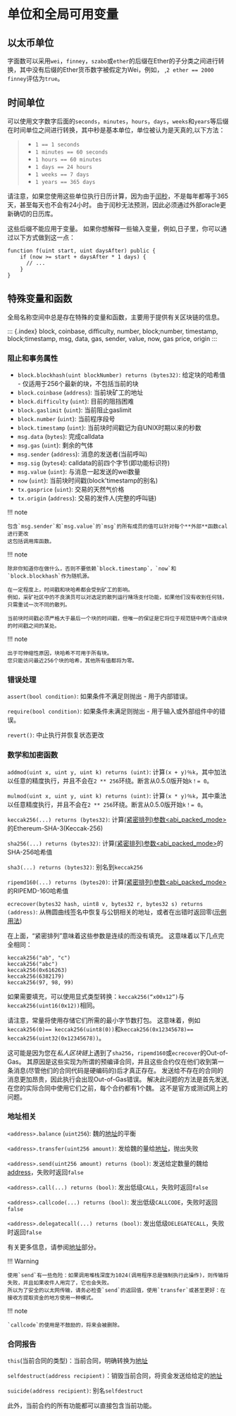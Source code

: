# 单位和全局可用变量

## 以太币单位

字面数可以采用`wei`，`finney`，`szabo`或`ether`的后缀在Ether的子分类之间进行转换，其中没有后缀的Ether货币数字被假定为Wei，例如， ,`2 ether == 2000 finney`评估为`true`。

## 时间单位

可以使用文字数字后面的`seconds`，`minutes`，`hours`，`days`，`weeks`和`years`等后缀在时间单位之间进行转换，其中秒是基本单位，单位被认为是天真的,以下方法：

> - `1 == 1 seconds`
> - `1 minutes == 60 seconds`
> - `1 hours == 60 minutes`
> - `1 days == 24 hours`
> - `1 weeks == 7 days`
> - `1 years == 365 days`

请注意，如果您使用这些单位执行日历计算，因为由于[闰秒](https://en.wikipedia.org/wiki/Leap_second)，不是每年都等于365天，甚至每天也不会有24小时。
由于闰秒无法预测，因此必须通过外部oracle更新确切的日历库。

这些后缀不能应用于变量。
如果你想解释一些输入变量，例如,日子里，你可以通过以下方式做到这一点：

    function f(uint start, uint daysAfter) public {
        if (now >= start + daysAfter * 1 days) {
          // ...
        }
    }

## 特殊变量和函数

全局名称空间中总是存在特殊的变量和函数，主要用于提供有关区块链的信息。

::: {.index}
block, coinbase, difficulty, number, block;number, timestamp,
block;timestamp, msg, data, gas, sender, value, now, gas price, origin
:::

### 阻止和事务属性

- `block.blockhash(uint blockNumber) returns (bytes32)`: 给定块的哈希值 - 仅适用于256个最新的块，不包括当前的块
- `block.coinbase` (`address`): 当前块矿工的地址
- `block.difficulty` (`uint`): 目前的阻挡困难
- `block.gaslimit` (`uint`): 当前阻止gaslimit
- `block.number` (`uint`): 当前程序段号
- `block.timestamp` (`uint`): 当前块时间戳记为自UNIX时期以来的秒数
- `msg.data` (`bytes`): 完成calldata
- `msg.gas` (`uint`): 剩余的气体
- `msg.sender` (`address`): 消息的发送者(当前呼叫)
- `msg.sig` (`bytes4`): calldata的前四个字节(即功能标识符)
- `msg.value` (`uint`): 与消息一起发送的wei数量
- `now` (`uint`): 当前块时间戳(block'timestamp的别名)
- `tx.gasprice` (`uint`): 交易的天然气价格
- `tx.origin` (`address`): 交易的发件人(完整的呼叫链)

!!! note

    包含`msg.sender`和`msg.value`的`msg`的所有成员的值可以针对每个**外部**函数cal进行更改
    这包括调用库函数。

!!! note

    除非你知道你在做什么，否则不要依赖`block.timestamp`，`now`和`block.blockhash`作为随机源。

    在一定程度上，时间戳和块哈希都会受到矿工的影响。
    例如，采矿社区中的不良演员可以对选定的散列运行赌场支付功能，如果他们没有收到任何钱，只需重试一次不同的散列。

    当前块时间戳必须严格大于最后一个块的时间戳，但唯一的保证是它将位于规范链中两个连续块的时间戳之间的某处。

!!! note

    出于可伸缩性原因，块哈希不可用于所有块。
    您只能访问最近256个块的哈希，其他所有值都将为零。

### 错误处理

`assert(bool condition)`: 如果条件不满足则抛出 - 用于内部错误。

`require(bool condition)`: 如果条件未满足则抛出 - 用于输入或外部组件中的错误。

`revert()`: 中止执行并恢复状态更改

### 数学和加密函数

`addmod(uint x, uint y, uint k) returns (uint)`: 计算`(x + y)％k`，其中加法以任意的精度执行，并且不会在`2 ** 256`环绕。断言从0.5.0版开始`k！= 0`。

`mulmod(uint x, uint y, uint k) returns (uint)`: 计算`(x * y)％k`，其中乘法以任意精度执行，并且不会在`2 ** 256`环绕。断言从0.5.0版开始`k！= 0`。

`keccak256(...) returns (bytes32)`: 计算[(紧密排列)参数<abi_packed_mode>]()的Ethereum-SHA-3(Keccak-256)

`sha256(...) returns (bytes32)`: 计算[(紧密排列)参数<abi_packed_mode>]()的SHA-256哈希值

`sha3(...) returns (bytes32)`:  别名到`keccak256`

`ripemd160(...) returns (bytes20)`: 计算[(紧密排列)参数<abi_packed_mode>]()的RIPEMD-160哈希值

`ecrecover(bytes32 hash, uint8 v, bytes32 r, bytes32 s) returns (address)`: 从椭圆曲线签名中恢复与公钥相关的地址，或者在出错时返回零([示例用法](https://ethereum.stackexchange.com/q/1777/222))

在上面，“紧密排列”意味着这些参数是连续的而没有填充。
这意味着以下几点完全相同：

    keccak256("ab", "c")
    keccak256("abc")
    keccak256(0x616263)
    keccak256(6382179)
    keccak256(97, 98, 99)

如果需要填充，可以使用显式类型转换：`keccak256(“x00x12”)`与`keccak256(uint16(0x12))`相同。

请注意，常量将使用存储它们所需的最小字节数打包。
这意味着，例如`keccak256(0)== keccak256(uint8(0))`和`keccak256(0x12345678)== keccak256(uint32(0x12345678))`。

这可能是因为您在*私人区块链*上遇到了`sha256`，`ripemd160`或`ecrecover`的Out-of-Gas。
其原因是这些实现为所谓的预编译合同，并且这些合约仅在他们收到第一条消息(尽管他们的合同代码是硬编码的)后才真正存在。
发送给不存在的合同的消息更加昂贵，因此执行会出现Out-of-Gas错误。
解决此问题的方法是首先发送,在您的实际合同中使用它们之前，每个合约都有1个魏。
这不是官方或测试网上的问题。

### 地址相关

`<address>.balance` (`uint256`): 魏的[地址]()的平衡

`<address>.transfer(uint256 amount)`: 发给魏的量给[地址]()，抛出失败

`<address>.send(uint256 amount) returns (bool)`: 发送给定数量的魏给[address]()，失败时返回`false`

`<address>.call(...) returns (bool)`: 发出低级`CALL`，失败时返回`false`

`<address>.callcode(...) returns (bool)`: 发出低级`CALLCODE`，失败时返回`false`

`<address>.delegatecall(...) returns (bool)`: 发出低级`DELEGATECALL`，失败时返回`false`

有关更多信息，请参阅[地址]()部分。

!!! Warning

    使用`send`有一些危险：如果调用堆栈深度为1024(调用程序总是强制执行此操作)，则传输将失败，并且如果收件人用完了，它也会失败。
    所以为了安全的以太网传输，请务必检查`send`的返回值，使用`transfer`或甚至更好：在接收方提取资金的地方使用一种模式。

!!! note

    `callcode`的使用是不鼓励的，将来会被删除。

### 合同报告

`this`(当前合同的类型)：当前合同，明确转换为[地址]()

`selfdestruct(address recipient)`：销毁当前合同，将资金发送给给定的[地址]()

`suicide(address recipient)`: 别名`selfdestruct`

此外，当前合约的所有功能都可以直接包含当前功能。